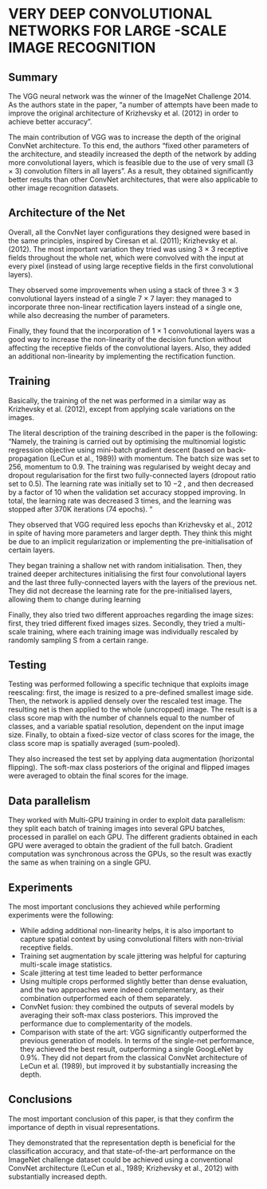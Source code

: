 # VERY DEEP CONVOLUTIONAL NETWORKS FOR LARGE -SCALE IMAGE RECOGNITION


## Summary

The VGG neural network was the winner of the ImageNet Challenge 2014. As the 
authors state in the paper, “a number of attempts have been made to improve 
the original architecture of Krizhevsky et al. (2012) in order to achieve 
better accuracy”. 

The main contribution of VGG was to increase the depth of the original ConvNet 
architecture. To this end, the authors “fixed other parameters of the 
architecture, and steadily increased the depth of the network by adding more 
convolutional layers, which is feasible due to the use of very small (3 × 3) 
convolution filters in all layers”. As a result, they obtained significantly 
better results than other ConvNet architectures, that were also applicable to 
other image recognition datasets.

## Architecture of the Net

Overall, all the ConvNet layer configurations they designed were based in the 
same principles, inspired by Ciresan et al. (2011); Krizhevsky et al. (2012). 
The most important variation they tried was using 3 × 3 receptive fields 
throughout the whole net, which were convolved with the input at every pixel 
(instead of using large receptive fields in the first convolutional layers).

They observed some improvements when using a stack of three 3 × 3 
convolutional layers instead of a single 7 × 7 layer: they managed to 
incorporate three non-linear rectification layers instead of a single one, 
while also decreasing the number of parameters. 

Finally, they found that the incorporation of 1 × 1 convolutional layers was a 
good way to increase the non-linearity of the decision function without 
affecting the receptive fields of the convolutional layers. Also, they added an 
additional non-linearity by implementing the rectification function.

## Training

Basically, the training of the net was performed in a similar way as Krizhevsky 
et al. (2012), except from applying scale variations on the images. 

The literal description of the training described in the paper is the 
following: “Namely, the training is carried out by optimising the multinomial 
logistic regression objective using mini-batch gradient descent (based on 
back-propagation (LeCun et al., 1989)) with momentum. The batch size was set to 
256, momentum to 0.9. The training was regularised by weight decay and dropout 
regularisation for the first two fully-connected layers (dropout ratio set to 
0.5). The learning rate was initially set to 10 −2 , and then decreased by a 
factor of 10 when the validation set accuracy stopped improving. In total, the 
learning rate was decreased 3 times, and the learning was stopped after 370K 
iterations (74 epochs). “

They observed that VGG required less epochs than Krizhevsky et al., 2012 in 
spite of having more parameters and larger depth. They think this might be due 
to an implicit regularization or implementing the pre-initialisation of certain 
layers.

They began training a shallow net with random initialisation. Then, they 
trained deeper architectures initialising the first four convolutional layers 
and the last three fully-connected layers with the layers of the previous net. 
They did not decrease the learning rate for the pre-initialised layers, 
allowing them to change during learning

Finally, they also tried two different approaches regarding the image sizes: 
first, they tried different fixed images sizes. Secondly, they tried a 
multi-scale training, where each training image was individually rescaled by 
randomly sampling S from a certain range.

## Testing

Testing was performed following a specific technique that exploits image 
reescaling: first, the image is resized to a pre-defined smallest image side. 
Then, the network is applied densely over the rescaled test image. The 
resulting net is then applied to the whole (uncropped) image. The result is a 
class score map with the number of channels equal to the number of classes, and 
a variable spatial resolution, dependent on the input image size. Finally, to 
obtain a fixed-size vector of class scores for the image, the class score map 
is spatially averaged (sum-pooled).

They also increased the test set by applying data augmentation (horizontal 
flipping). The soft-max class posteriors of the original and flipped images 
were averaged to obtain the final scores for the image.

## Data parallelism

They worked with Multi-GPU training in order to exploit data parallelism: they 
split each batch of training images into several GPU batches, processed in 
parallel on each GPU. The different gradients obtained in each GPU were 
averaged to obtain the gradient of the full batch. Gradient computation was 
synchronous across the GPUs, so the result was exactly the same as when 
training on a single GPU.

## Experiments

The most important conclusions they achieved while performing experiments were 
the following:

- While adding additional non-linearity helps, it is also important to capture 
spatial context by using convolutional filters with non-trivial receptive 
fields.
- Training set augmentation by scale jittering was helpful for capturing 
multi-scale image statistics.
- Scale jittering at test time leaded to better performance
- Using multiple crops performed slightly better than dense evaluation, and the 
two approaches were indeed complementary, as their combination outperformed 
each of them separately. 
- ConvNet fusion: they combined the outputs of several models by averaging 
their soft-max class posteriors. This improved the performance due to 
complementarity of the models.
- Comparison with state of the art: VGG significantly outperformed the previous 
generation of models. In terms of the single-net performance, they achieved the 
best result, outperforming a single GoogLeNet by 0.9%. They did not depart from 
the classical ConvNet architecture of LeCun et al. (1989), but improved it by 
substantially increasing the depth.

## Conclusions

The most important conclusion of this paper, is that they confirm the 
importance of depth in visual representations.

They demonstrated that the representation depth is beneficial for the 
classification accuracy, and that state-of-the-art performance on the ImageNet 
challenge dataset could be achieved using a conventional ConvNet architecture 
(LeCun et al., 1989; Krizhevsky et al., 2012) with substantially increased 
depth. 


